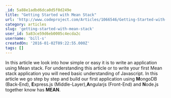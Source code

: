 ```yaml
---
_id: 5a88e1adbd6dca0d5f0d249e
title: "Getting Started with Mean Stack"
url: 'http://www.codeproject.com/Articles/1066546/Getting-Started-with-Mean-Stack'
category: articles
slug: 'getting-started-with-mean-stack'
user_id: 5a83ce59d6eb0005c4ecda2c
username: 'bill-s'
createdOn: '2016-01-02T09:22:55.000Z'
tags: []
---
```


In this article we look into how simple or easy it is to write an application using Mean stack. For understanding this article or to write your first Mean stack application you will need basic understanding of Javascript. In this article we go step by step and build our first application using <strong>M</strong>ongoDB (Back-End), <strong>E</strong>xpress.js (Middle-Layer),<strong>A</strong>ngularjs (Front-End) and <strong>N</strong>ode.js together know has <strong>MEAN</strong>.

&nbsp;
